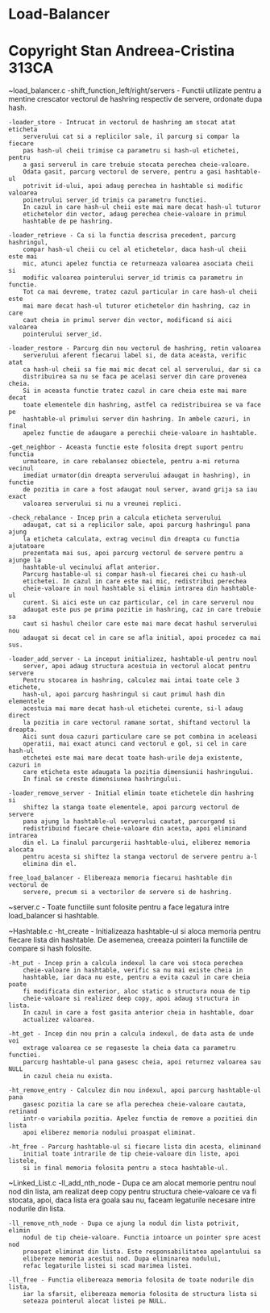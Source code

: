 # Load-Balancer
# Copyright Stan Andreea-Cristina 313CA

~load_balancer.c
    -shift_function_left/right/servers - Functii utilizate pentru a mentine
        crescator vectorul de hashring respectiv de servere, ordonate dupa
        hash.

    -loader_store - Intrucat in vectorul de hashring am stocat atat eticheta
        serverului cat si a replicilor sale, il parcurg si compar la fiecare
        pas hash-ul cheii trimise ca parametru si hash-ul etichetei, pentru
        a gasi serverul in care trebuie stocata perechea cheie-valoare.
        Odata gasit, parcurg vectorul de servere, pentru a gasi hashtable-ul
        potrivit id-ului, apoi adaug perechea in hashtable si modific valoarea
        poinetrului server_id trimis ca parametru functiei. 
        In cazul in care hash-ul cheii este mai mare decat hash-ul tuturor
        etichetelor din vector, adaug perechea cheie-valoare in primul
        hashtable de pe hashring.

    -loader_retrieve - Ca si la functia descrisa precedent, parcurg hashringul,
        compar hash-ul cheii cu cel al etichetelor, daca hash-ul cheii este mai
        mic, atunci apelez functia ce returneaza valoarea asociata cheii si
        modific valoarea pointerului server_id trimis ca parametru in functie.
        Tot ca mai devreme, tratez cazul particular in care hash-ul cheii este
        mai mare decat hash-ul tuturor etichetelor din hashring, caz in care
        caut cheia in primul server din vector, modificand si aici valoarea
        pointerului server_id.

    -loader_restore - Parcurg din nou vectorul de hashring, retin valoarea
        serverului aferent fiecarui label si, de data aceasta, verific atat
        ca hash-ul cheii sa fie mai mic decat cel al serverului, dar si ca
        distribuirea sa nu se faca pe acelasi server din care provenea cheia.
        Si in aceasta functie tratez cazul in care cheia este mai mare decat
        toate elementele din hashring, astfel ca redistribuirea se va face pe
        hashtable-ul primului server din hashring. In ambele cazuri, in final
        apelez functie de adaugare a perechii cheie-valoare in hashtable.

    -get_neighbor - Aceasta functie este folosita drept suport pentru functia
        urmatoare, in care rebalansez obiectele, pentru a-mi returna vecinul
        imediat urmator(din dreapta serverului adaugat in hashring), in functie
        de pozitia in care a fost adaugat noul server, avand grija sa iau exact
        valoarea serverului si nu a vreunei replici.

    -check_rebalance - Incep prin a calcula eticheta serverului
        adaugat, cat si a replicilor sale, apoi parcurg hashringul pana ajung
        la eticheta calculata, extrag vecinul din dreapta cu functia ajutatoare
        prezentata mai sus, apoi parcurg vectorul de servere pentru a ajunge la 
        hashtable-ul vecinului aflat anterior. 
        Parcurg hastable-ul si compar hash-ul fiecarei chei cu hash-ul
        etichetei. In cazul in care este mai mic, redistribui perechea
        cheie-valoare in noul hashtable si elimin intrarea din hashtable-ul
        curent. Si aici este un caz particular, cel in care serverul nou
        adaugat este pus pe prima pozitie in hashring, caz in care trebuie sa 
        caut si hashul cheilor care este mai mare decat hashul serverului nou
        adaugat si decat cel in care se afla initial, apoi procedez ca mai sus.

    -loader_add_server - La inceput initializez, hashtable-ul pentru noul
        server, apoi adaug structura acestuia in vectorul alocat pentru servere
        Pentru stocarea in hashring, calculez mai intai toate cele 3 etichete,
        hash-ul, apoi parcurg hashringul si caut primul hash din elementele
        acestuia mai mare decat hash-ul etichetei curente, si-l adaug direct
        la pozitia in care vectorul ramane sortat, shiftand vectorul la dreapta.
        Aici sunt doua cazuri particulare care se pot combina in aceleasi
        operatii, mai exact atunci cand vectorul e gol, si cel in care hash-ul
        etchetei este mai mare decat toate hash-urile deja existente, cazuri in
        care eticheta este adaugata la pozitia dimensiunii hashringului.
        In final se creste dimensiunea hashringului.

    -loader_remove_server - Initial elimin toate etichetele din hashring si
        shiftez la stanga toate elementele, apoi parcurg vectorul de servere
        pana ajung la hashtable-ul serverului cautat, parcurgand si
        redistribuind fiecare cheie-valoare din acesta, apoi eliminand intrarea
        din el. La finalul parcurgerii hashtable-ului, eliberez memoria alocata
        pentru acesta si shiftez la stanga vectorul de servere pentru a-l
        elimina din el. 

    free_load_balancer - Elibereaza memoria fiecarui hashtable din vectorul de
        servere, precum si a vectorilor de servere si de hashring.

~server.c - Toate functiile sunt folosite pentru a face legatura intre
    load_balancer si hashtable.

~Hashtable.c
    -ht_create - Initializeaza hashtable-ul si aloca memoria pentru fiecare
        lista din hashtable. De asemenea, creeaza pointeri la functiile de
        compare si hash folosite.
    
    -ht_put - Incep prin a calcula indexul la care voi stoca perechea
        cheie-valoare in hashtable, verific sa nu mai existe cheia in
        hashtable, iar daca nu este, pentru a evita cazul in care cheia poate
        fi modificata din exterior, aloc static o structura noua de tip 
        cheie-valoare si realizez deep copy, apoi adaug structura in lista.
        In cazul in care a fost gasita anterior cheia in hashtable, doar
        actualizez valoarea.

    -ht_get - Incep din nou prin a calcula indexul, de data asta de unde voi
        extrage valoarea ce se regaseste la cheia data ca parametru functiei.
        parcurg hashtable-ul pana gasesc cheia, apoi returnez valoarea sau NULL
        in cazul cheia nu exista.

    -ht_remove_entry - Calculez din nou indexul, apoi parcurg hashtable-ul pana
        gasesc pozitia la care se afla perechea cheie-valoare cautata, retinand
        intr-o variabila pozitia. Apelez functia de remove a pozitiei din lista
        apoi eliberez memoria nodului proaspat eliminat.

    -ht_free - Parcurg hashtable-ul si fiecare lista din acesta, eliminand
        initial toate intrarile de tip cheie-valoare din liste, apoi listele,
        si in final memoria folosita pentru a stoca hashtable-ul.

~Linked_List.c
    -ll_add_nth_node - Dupa ce am alocat memorie pentru noul nod din lista,
        am realizat deep copy pentru structura cheie-valoare ce va fi stocata,
        apoi, daca lista era goala sau nu, faceam legaturile necesare intre
        nodurile din lista.

    -ll_remove_nth_node - Dupa ce ajung la nodul din lista potrivit, elimin
        nodul de tip cheie-valoare. Functia intoarce un pointer spre acest nod
        proaspat eliminat din lista. Este responsabilitatea apelantului sa
	    elibereze memoria acestui nod. Dupa eliminarea nodului,
	    refac legaturile listei si scad marimea listei.

    -ll_free - Functia elibereaza memoria folosita de toate nodurile din lista,
	    iar la sfarsit, elibereaza memoria folosita de structura lista si
	    seteaza pointerul alocat listei pe NULL.
